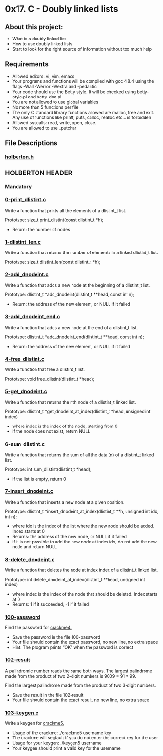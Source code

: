 # 0x17. C - Doubly linked lists

## About this project:

- What is a doubly linked list
- How to use doubly linked lists
- Start to look for the right source of information without too much help

## Requirements

- Allowed editors: vi, vim, emacs
- Your programs and functions will be compiled with gcc 4.8.4 using the flags -Wall -Werror -Wextra and -pedantic
- Your code should use the Betty style. It will be checked using betty-style.pl and betty-doc.pl
- You are not allowed to use global variables
- No more than 5 functions per file
- The only C standard library functions allowed are malloc, free and exit. Any use of functions like printf, puts, calloc, realloc etc… is forbidden
- Allowed syscalls: read, write, open, close.
- You are allowed to use _putchar

## File Descriptions

### [holberton.h](https://github.com/Valentinaga1/holbertonschool-low_level_programming/blob/master/0x15-file_io/holberton.h "holberton.h")
## HOLBERTON HEADER

### Mandatory

### [0-print_dlistint.c](https://github.com/Valentinaga1/holbertonschool-low_level_programming/blob/master/0x17-doubly_linked_lists/0-print_dlistint.c  "0-print_dlistint.c")
Write a function that prints all the elements of a dlistint_t list.  

Prototype: size_t print_dlistint(const dlistint_t *h);
- Return: the number of nodes

### [1-dlistint_len.c](https://github.com/Valentinaga1/holbertonschool-low_level_programming/blob/master/0x17-doubly_linked_lists/1-dlistint_len.c  "1-dlistint_len.c")
Write a function that returns the number of elements in a linked dlistint_t list.  

Prototype: size_t dlistint_len(const dlistint_t *h);

### [2-add_dnodeint.c](https://github.com/Valentinaga1/holbertonschool-low_level_programming/blob/master/0x17-doubly_linked_lists/2-add_dnodeint.c  "2-add_dnodeint.c")
Write a function that adds a new node at the beginning of a dlistint_t list.  

Prototype: dlistint_t *add_dnodeint(dlistint_t **head, const int n);
- Return: the address of the new element, or NULL if it failed

### [3-add_dnodeint_end.c](https://github.com/Valentinaga1/holbertonschool-low_level_programming/blob/master/0x17-doubly_linked_lists/3-add_dnodeint_end.c  "3-add_dnodeint_end.c")
Write a function that adds a new node at the end of a dlistint_t list.  

Prototype: dlistint_t *add_dnodeint_end(dlistint_t **head, const int n);
- Return: the address of the new element, or NULL if it failed

### [4-free_dlistint.c](https://github.com/Valentinaga1/holbertonschool-low_level_programming/blob/master/0x17-doubly_linked_lists/4-free_dlistint.c  "4-free_dlistint.c")
Write a function that free a dlistint_t list.  

Prototype: void free_dlistint(dlistint_t *head);

### [5-get_dnodeint.c](https://github.com/Valentinaga1/holbertonschool-low_level_programming/blob/master/0x17-doubly_linked_lists/5-get_dnodeint.c  "5-get_dnodeint.c")
Write a function that returns the nth node of a dlistint_t linked list.  

Prototype: dlistint_t *get_dnodeint_at_index(dlistint_t *head, unsigned int index);
- where index is the index of the node, starting from 0
- if the node does not exist, return NULL

### [6-sum_dlistint.c](https://github.com/Valentinaga1/holbertonschool-low_level_programming/blob/master/0x17-doubly_linked_lists/6-sum_dlistint.c  "6-sum_dlistint.c")
Write a function that returns the sum of all the data (n) of a dlistint_t linked list.  

Prototype: int sum_dlistint(dlistint_t *head);
- if the list is empty, return 0

### [7-insert_dnodeint.c](https://github.com/Valentinaga1/holbertonschool-low_level_programming/blob/master/0x17-doubly_linked_lists/7-insert_dnodeint.c  "7-insert_dnodeint.c")
Write a function that inserts a new node at a given position.  

Prototype: dlistint_t *insert_dnodeint_at_index(dlistint_t **h, unsigned int idx, int n);
- where idx is the index of the list where the new node should be added. Index starts at 0
- Returns: the address of the new node, or NULL if it failed
- if it is not possible to add the new node at index idx, do not add the new node and return NULL

### [8-delete_dnodeint.c](https://github.com/Valentinaga1/holbertonschool-low_level_programming/blob/master/0x17-doubly_linked_lists/8-delete_dnodeint.c "8-delete_dnodeint.c")
Write a function that deletes the node at index index of a dlistint_t linked list.  

Prototype: int delete_dnodeint_at_index(dlistint_t **head, unsigned int index);
- where index is the index of the node that should be deleted. Index starts at 0
- Returns: 1 if it succeeded, -1 if it failed

### [100-password](https://github.com/Valentinaga1/holbertonschool-low_level_programming/blob/master/0x17-doubly_linked_lists/100-password "100-password")
Find the password for [crackme4.](https://github.com/holbertonschool/0x17.c)

- Save the password in the file 100-password
- Your file should contain the exact password, no new line, no extra space
- Hint: The program prints “OK” when the password is correct

### [102-result](https://github.com/Valentinaga1/holbertonschool-low_level_programming/blob/master/0x17-doubly_linked_lists/102-result "102-result")
A palindromic number reads the same both ways. The largest palindrome made from the product of two 2-digit numbers is 9009 = 91 × 99.  

Find the largest palindrome made from the product of two 3-digit numbers.

- Save the result in the file 102-result
- Your file should contain the exact result, no new line, no extra space

### [103-keygen.c](https://github.com/Valentinaga1/holbertonschool-low_level_programming/blob/master/0x17-doubly_linked_lists/103-keygen.c "103-keygen.c")
Write a keygen for [crackme5.](https://github.com/holbertonschool/0x17.c)

- Usage of the crackme: ./crackme5 username key
- The crackme will segfault if you do not enter the correct key for the user
- Usage for your keygen: ./keygen5 username
- Your keygen should print a valid key for the username